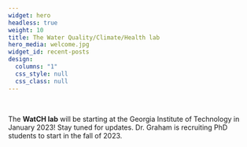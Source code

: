 ```yaml
---
widget: hero
headless: true
weight: 10
title: The Water Quality/Climate/Health lab
hero_media: welcome.jpg
widget_id: recent-posts
design:
  columns: "1"
  css_style: null
  css_class: null
---
```

<br>

The **WatCH lab** will be starting at the Georgia Institute of Technology in January 2023! Stay tuned for updates. Dr. Graham is recruiting PhD students to start in the fall of 2023.